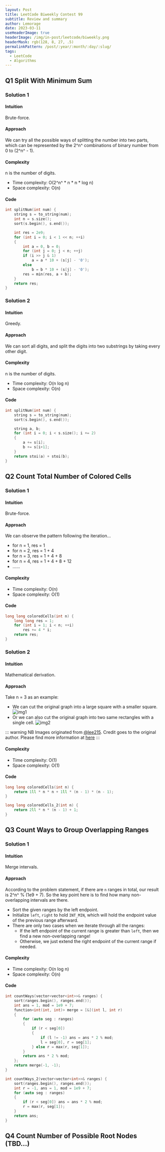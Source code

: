 ```yaml
---
layout: Post
title: LeetCode Biweekly Contest 99
subtitle: Review and summary
author: Lemorage
date: 2023-03-11
useHeaderImage: true
headerImage: /img/in-post/leetcode/biweekly.png
headerMask: rgb(128, 8, 27, .5)
permalinkPattern: /post/:year/:month/:day/:slug/
tags:
  - LeetCode
  - Algorithms
---
```


## Q1 Split With Minimum Sum

### Solution 1

#### Intuition

Brute-force.

#### Approach

We can try all the possible ways of splitting the number into two parts, which can be represented by the 2^n^ combinations of binary number from 0 to (2^n^ - 1).

#### Complexity

 n is the number of digits.

- Time complexity: O(2^n^ * n * n * log n)
- Space complexity: O(n)
    
#### Code

```cpp
int splitNum(int num) {
    string s = to_string(num);
    int n = s.size();
    sort(s.begin(), s.end());

    int res = 2e9;
    for (int i = 0; i < 1 << n; ++i)
    {
        int a = 0, b = 0;
        for (int j = 0; j < n; ++j)
        if (i >> j & 1)
            a = a * 10 + (s[j] - '0');
    	else
            b = b * 10 + (s[j] - '0');
        res = min(res, a + b);
    } 
    return res;
}
```

### Solution 2

#### Intuition

Greedy.

#### Approach

We can sort all digits, and split the digits into two substrings by taking every other digit.

#### Complexity

 n is the number of digits.

- Time complexity: O(n log n)
- Space complexity: O(n)

#### Code

```cpp
int splitNum(int num) {
    string s = to_string(num);
    sort(s.begin(), s.end());

    string a, b;
    for (int i = 0; i < s.size(); i += 2)
    {
        a += s[i];
        b += s[i+1];
    }
    return stoi(a) + stoi(b);
}
```



## Q2 Count Total Number of Colored Cells

### Solution 1

#### Intuition

Brute-force.

#### Approach

We can observe the pattern following the iteration... 
- for n = 1, res = 1
- for n = 2, res = 1 + 4
- for n = 3, res = 1 + 4 + 8
- for n = 4, res = 1 + 4 + 8 + 12
- ......

#### Complexity

- Time complexity: O(n)
- Space complexity: O(1)
    
#### Code

```cpp
long long coloredCells(int n) {
    long long res = 1;
    for (int i = 1; i < n; ++i)
        res += 4 * i;
    return res;
}
```

### Solution 2

#### Intuition

Mathematical derivation.

#### Approach

Take n = 3 as an example:
- We can cut the original graph into a large square with a smaller square.
![img1](https://assets.leetcode.com/users/images/16c708d1-14d2-4959-9b44-83f186c79c8e_1677945863.7645595.png)
- Or we can also cut the original graph into two same rectangles with a single cell.
![img2](https://assets.leetcode.com/users/images/fb1d9b7a-78e0-4237-907a-ba7f57177373_1677947477.5902114.png)

::: warning NB
Images originated from [@lee215](https://leetcode.com/lee215). Credit goes to the original author. Please find more information at [here](https://leetcode.com/problems/count-total-number-of-colored-cells/solutions/3256196/java-c-python-cut-and-combine-o-1/?orderBy=most_votes)
:::

#### Complexity

- Time complexity: O(1)
- Space complexity: O(1)

#### Code

```cpp
long long coloredCells(int n) {
    return 1ll * n * n + 1ll * (n - 1) * (n - 1);
}

long long coloredCells_2(int n) {
    return 2ll * n * (n - 1) + 1;
}
```



## Q3 Count Ways to Group Overlapping Ranges

### Solution 1

#### Intuition

Merge intervals.

#### Approach

According to the problem statement, if there are `n` ranges in total, our result is 2^n^ % (1e9 + 7).
So the key point here is to find how many non-overlapping intervals are there.
- Sort the given ranges by the left endpoint.
- Initialize `left`, `right` to hold `INT_MIN`, which will hold the endpoint value of the previous range afterward.
- There are only two cases when we iterate through all the ranges:
    - If the left endpoint of the current range is greater than `left`, then we find a new non-overlapping range!
    - Otherwise, we just extend the right endpoint of the current range if needed.


#### Complexity

- Time complexity: O(n log n)
- Space complexity: O(n)
    
#### Code

```cpp
int countWays(vector<vector<int>>& ranges) {
    sort(ranges.begin(), ranges.end());
    int ans = 1, mod = 1e9 + 7;
    function<int(int, int)> merge = [&](int l, int r)
    {
        for (auto seg : ranges)
        {
            if (r < seg[0])
            {
                if (l != -1) ans = ans * 2 % mod;
                l = seg[0], r = seg[1];
            } else r = max(r, seg[1]);
        }
        return ans * 2 % mod;
    };
    return merge(-1, -1);
}

int countWays_2(vector<vector<int>>& ranges) {
    sort(ranges.begin(), ranges.end());
    int r = -1, ans = 1, mod = 1e9 + 7;
    for (auto seg : ranges)
    {
        if (r < seg[0]) ans = ans * 2 % mod;
        r = max(r, seg[1]);
    }
    return ans;
}
```



## Q4 Count Number of Possible Root Nodes (TBD...)